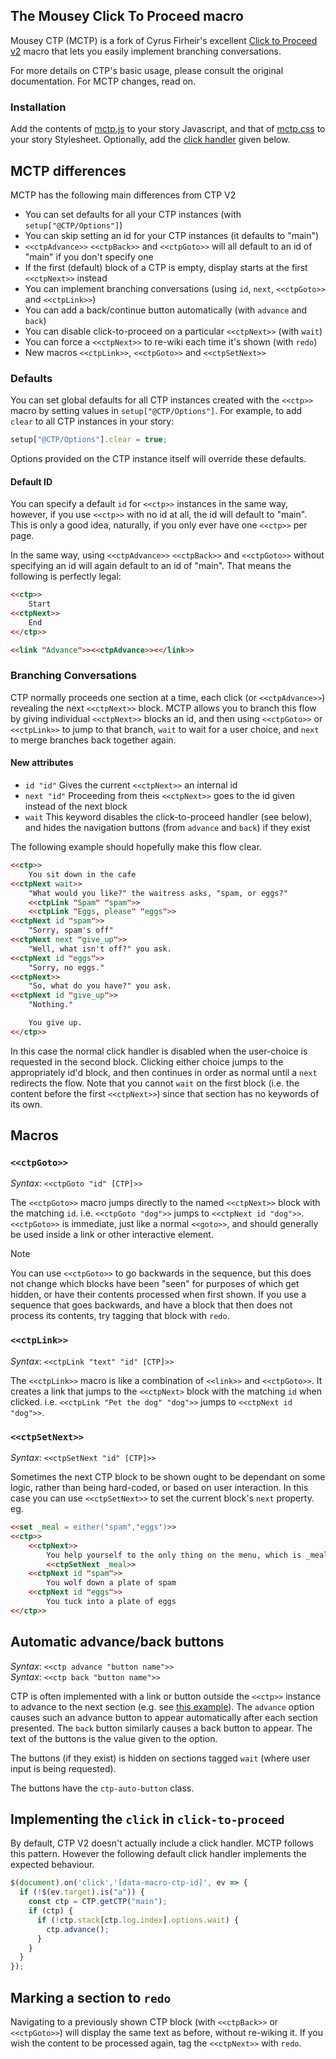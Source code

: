 ## The Mousey Click To Proceed macro

Mousey CTP (MCTP) is a fork of Cyrus Firheir's excellent [Click to Proceed v2](https://github.com/cyrusfirheir/cycy-wrote-custom-macros/tree/master/click-to-proceed) macro that lets you easily implement branching conversations. 

For more details on CTP's basic usage, please consult the original documentation. For MCTP changes, read on.

### Installation

Add the contents of [mctp.js](mctp.js) to your story Javascript, and that of [mctp.css](mctp.css) to your story Stylesheet. Optionally, add the [click handler](#implementing-the-click-in-click-to-proceed) given below.

## MCTP differences

MCTP has the following main differences from CTP V2

* You can set defaults for all your CTP instances (with `setup["@CTP/Options"]`)
* You can skip setting an id for your CTP instances (it defaults to "main")
* `<<ctpAdvance>>` `<<ctpBack>>` and `<<ctpGoto>>` will all default to an id of "main" if you don't specify one
* If the first (default) block of a CTP is empty, display starts at the first `<<ctpNext>>` instead
* You can implement branching conversations (using `id`, `next`, `<<ctpGoto>>` and `<<ctpLink>>`)
* You can add a back/continue button automatically (with `advance` and `back`)
* You can disable click-to-proceed on a particular `<<ctpNext>>` (with `wait`)
* You can force a `<<ctpNext>>` to re-wiki each time it's shown (with `redo`)
* New macros `<<ctpLink>>`, `<<ctpGoto>>` and `<<ctpSetNext>>`

### Defaults

You can set global defaults for all CTP instances created with the `<<ctp>>` macro by setting values in `setup["@CTP/Options"]`. For example, to add `clear` to all CTP instances in your story:

```js
setup["@CTP/Options"].clear = true;
```

Options provided on the CTP instance itself will override these defaults.

#### Default ID
You can specify a default `id` for `<<ctp>>` instances in the same way, however, if you use `<<ctp>>` with no id at all, the id will default to "main". This is only a good idea, naturally, if you only ever have one `<<ctp>>` per page.

In the same way, using `<<ctpAdvance>>` `<<ctpBack>>` and `<<ctpGoto>>` without specifying an id will again default to an id of "main". That means the following is perfectly legal:

```html
<<ctp>>
    Start
<<ctpNext>>
    End
<</ctp>>

<<link "Advance">><<ctpAdvance>><</link>>
```

### Branching Conversations

CTP normally proceeds one section at a time, each click (or `<<ctpAdvance>>`) revealing the next `<<ctpNext>>` block. MCTP allows you to branch this flow by giving individual `<<ctpNext>>` blocks an id, and then using `<<ctpGoto>>` or `<<ctpLink>>` to jump to that branch, `wait` to wait for a user choice, and `next` to merge branches back together again.

#### New attributes

* `id "id"` Gives the current `<<ctpNext>>` an internal id
* `next "id"` Proceeding from theis `<<ctpNext>>` goes to the id given instead of the next block
* `wait` This keyword disables the click-to-proceed handler (see below), and hides the navigation buttons (from `advance` and `back`) if they exist

The following example should hopefully make this flow clear.

```html
<<ctp>>
    You sit down in the cafe
<<ctpNext wait>>
    "What would you like?" the waitress asks, "spam, or eggs?"
    <<ctpLink "Spam" "spam">>
    <<ctpLink "Eggs, please" "eggs">>
<<ctpNext id "spam">>
    "Sorry, spam's off"
<<ctpNext next "give_up">>
    "Well, what isn't off?" you ask.
<<ctpNext id "eggs">>
    "Sorry, no eggs."
<<ctpNext>>
    "So, what do you have?" you ask.
<<ctpNext id "give_up">>
    "Nothing."

    You give up.
<</ctp>>
```

In this case the normal click handler is disabled when the user-choice is requested in the second block. Clicking either choice jumps to the appropriately id'd block, and then continues in order as normal until a `next` redirects the flow. Note that you cannot `wait` on the first block (i.e. the content before the first `<<ctpNext>>`) since that section has no keywords of its own.

## Macros

### `<<ctpGoto>>`

_Syntax_: `<<ctpGoto "id" [CTP]>>`

The `<<ctpGoto>>` macro jumps directly to the named `<<ctpNext>>` block with the matching `id`. i.e. `<<ctpGoto "dog">>` jumps to `<<ctpNext id "dog">>`. `<<ctpGoto>>` is immediate, just like a normal `<<goto>>`, and should generally be used inside a link or other interactive element.

> [!NOTE]
> You can use `<<ctpGoto>>` to go backwards in the sequence, but this does not change which blocks have been "seen" for purposes of which get hidden, or have their contents processed when first shown. If you use a sequence that goes backwards, and have a block that then does not process its contents, try tagging that block with `redo`.

### `<<ctpLink>>`

_Syntax_: `<<ctpLink "text" "id" [CTP]>>`

The `<<ctpLink>>` macro is like a combination of `<<link>>` and `<<ctpGoto>>`. It creates a link that jumps to the `<<ctpNext>` block with the matching `id` when clicked. i.e. `<<ctpLink "Pet the dog" "dog">>` jumps to `<<ctpNext id "dog">>`. 

### `<<ctpSetNext>>`

_Syntax_: `<<ctpSetNext "id" [CTP]>>`

Sometimes the next CTP block to be shown ought to be dependant on some logic, rather than being hard-coded, or based on user interaction. In this case you can use `<<ctpSetNext>>` to set the current block's `next` property. eg.

```html
<<set _meal = either('spam','eggs')>>
<<ctp>>
    <<ctpNext>>
        You help yourself to the only thing on the menu, which is _meal.
        <<ctpSetNext _meal>>
    <<ctpNext id "spam">>
        You wolf down a plate of spam
    <<ctpNext id "eggs">>
        You tuck into a plate of eggs
<</ctp>>
```

## Automatic advance/back buttons

_Syntax_: `<<ctp advance "button name">>`  
_Syntax_: `<<ctp back "button name">>`  

CTP is often implemented with a link or button outside the `<<ctp>>` instance to advance to the next section (e.g. see [this example](https://github.com/cyrusfirheir/cycy-wrote-custom-macros/tree/master/click-to-proceed#example-usage)). The `advance` option causes such an advance button to appear automatically after each section presented. The `back` button similarly causes a back button to appear. The text of the buttons is the value given to the option.

The buttons (if they exist) is hidden on sections tagged `wait` (where user input is being requested).

The buttons have the `ctp-auto-button` class.

## Implementing the `click` in `click-to-proceed`

By default, CTP V2 doesn't actually include a click handler. MCTP follows this pattern. However the following default click handler implements the expected behaviour.

```js
$(document).on('click','[data-macro-ctp-id]', ev => {
  if (!$(ev.target).is("a")) {
    const ctp = CTP.getCTP("main");
    if (ctp) {
      if (!ctp.stack[ctp.log.index].options.wait) {
        ctp.advance();
      }
    }
  }
});
```

## Marking a section to `redo`

Navigating to a previously shown CTP block (with `<<ctpBack>>` or `<<ctpGoto>>`) will display the same text as before, without re-wiking it. If you wish the content to be processed again, tag the `<<ctpNext>>` with `redo`.

